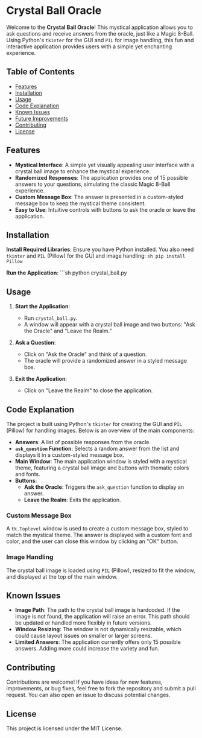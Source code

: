 # Crystal Ball Oracle

Welcome to the **Crystal Ball Oracle**! This mystical application allows you to ask questions and receive answers from the oracle, just like a Magic 8-Ball. Using Python's `tkinter` for the GUI and `PIL` for image handling, this fun and interactive application provides users with a simple yet enchanting experience.

## Table of Contents
- [Features](#features)
- [Installation](#installation)
- [Usage](#usage)
- [Code Explanation](#code-explanation)
- [Known Issues](#known-issues)
- [Future Improvements](#future-improvements)
- [Contributing](#contributing)
- [License](#license)

## Features

- **Mystical Interface**: A simple yet visually appealing user interface with a crystal ball image to enhance the mystical experience.
- **Randomized Responses**: The application provides one of 15 possible answers to your questions, simulating the classic Magic 8-Ball experience.
- **Custom Message Box**: The answer is presented in a custom-styled message box to keep the mystical theme consistent.
- **Easy to Use**: Intuitive controls with buttons to ask the oracle or leave the application.

## Installation

**Install Required Libraries**:
    Ensure you have Python installed. You also need `tkinter` and `PIL` (Pillow) for the GUI and image handling:
    ```sh
    pip install Pillow
    ```

 **Run the Application**:
    ```sh
    python crystal_ball.py

 ## Usage

1. **Start the Application**:
   - Run `crystal_ball.py`.
   - A window will appear with a crystal ball image and two buttons: "Ask the Oracle" and "Leave the Realm."

2. **Ask a Question**:
   - Click on "Ask the Oracle" and think of a question.
   - The oracle will provide a randomized answer in a styled message box.

3. **Exit the Application**:
   - Click on "Leave the Realm" to close the application.

## Code Explanation

The project is built using Python's `tkinter` for creating the GUI and `PIL` (Pillow) for handling images. Below is an overview of the main components:

- **Answers**: A list of possible responses from the oracle.
- **`ask_question` Function**: Selects a random answer from the list and displays it in a custom-styled message box.
- **Main Window**: The main application window is styled with a mystical theme, featuring a crystal ball image and buttons with thematic colors and fonts.
- **Buttons**:
  - **Ask the Oracle**: Triggers the `ask_question` function to display an answer.
  - **Leave the Realm**: Exits the application.
  
### Custom Message Box
A `tk.Toplevel` window is used to create a custom message box, styled to match the mystical theme. The answer is displayed with a custom font and color, and the user can close this window by clicking an "OK" button.

### Image Handling
The crystal ball image is loaded using `PIL` (Pillow), resized to fit the window, and displayed at the top of the main window.

## Known Issues

- **Image Path**: The path to the crystal ball image is hardcoded. If the image is not found, the application will raise an error. This path should be updated or handled more flexibly in future versions.
- **Window Resizing**: The window is not dynamically resizable, which could cause layout issues on smaller or larger screens.
- **Limited Answers**: The application currently offers only 15 possible answers. Adding more could increase the variety and fun.

## Contributing

Contributions are welcome! If you have ideas for new features, improvements, or bug fixes, feel free to fork the repository and submit a pull request. You can also open an issue to discuss potential changes.

## License

This project is licensed under the MIT License.